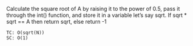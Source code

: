 Calculate the square root of A by raising it to the power of 0.5, pass it through the int() function, and store it in a variable let’s say sqrt.
If sqrt * sqrt == A then return sqrt, else return -1

    TC: O(sqrt(N))
    SC: O(1)